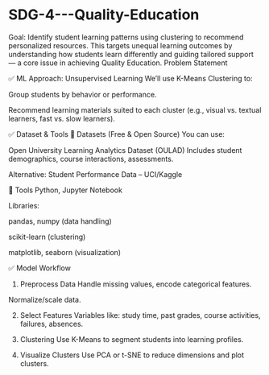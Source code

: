 # SDG-4---Quality-Education
Goal: Identify student learning patterns using clustering to recommend personalized resources.  This targets unequal learning outcomes by understanding how students learn differently and guiding tailored support — a core issue in achieving Quality Education.
Problem Statement

✅ ML Approach: Unsupervised Learning
We’ll use K-Means Clustering to:

Group students by behavior or performance.

Recommend learning materials suited to each cluster (e.g., visual vs. textual learners, fast vs. slow learners).

✅ Dataset & Tools
🔹 Datasets (Free & Open Source)
You can use:

Open University Learning Analytics Dataset (OULAD)
Includes student demographics, course interactions, assessments.

Alternative:
Student Performance Data – UCI/Kaggle

🔹 Tools
Python, Jupyter Notebook

Libraries:

pandas, numpy (data handling)

scikit-learn (clustering)

matplotlib, seaborn (visualization)

✅ Model Workflow
1. Preprocess Data
Handle missing values, encode categorical features.

Normalize/scale data.

2. Select Features
Variables like: study time, past grades, course activities, failures, absences.

3. Clustering
Use K-Means to segment students into learning profiles.

4. Visualize Clusters
Use PCA or t-SNE to reduce dimensions and plot clusters.

